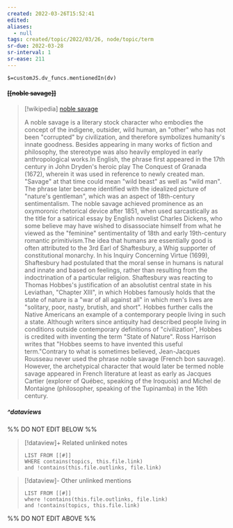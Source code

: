 ```yaml
---
created: 2022-03-26T15:52:41 
edited: 
aliases:
  - null
tags: created/topic/2022/03/26, node/topic/term
sr-due: 2022-03-28
sr-interval: 1
sr-ease: 211
---
```

`$=customJS.dv_funcs.mentionedIn(dv)`

#### <s class="topic-title">[[noble savage]]</s>

> [!wikipedia] [noble savage](https://en.wikipedia.org/wiki/Noble%20savage)
> 
> A noble savage is a literary stock character who embodies the concept of the indigene, outsider, wild human, an "other" who has not been "corrupted" by civilization, and therefore symbolizes humanity's innate goodness. Besides appearing in many works of fiction and philosophy, the stereotype was also heavily employed in early anthropological works.In English, the phrase first appeared in the 17th century in John Dryden's heroic play The Conquest of Granada (1672), wherein it was used in reference to newly created man. "Savage" at that time could mean "wild beast" as well as "wild man". The phrase later became identified with the idealized picture of "nature's gentleman", which was an aspect of 18th-century sentimentalism. The noble savage achieved prominence as an oxymoronic rhetorical device after 1851, when used sarcastically as the title for a satirical essay by English novelist Charles Dickens, who some believe may have wished to disassociate himself from what he viewed as the "feminine" sentimentality of 18th and early 19th-century romantic primitivism.The idea that humans are essentially good is often attributed to the 3rd Earl of Shaftesbury, a Whig supporter of constitutional monarchy. In his Inquiry Concerning Virtue (1699), Shaftesbury had postulated that the moral sense in humans is natural and innate and based on feelings, rather than resulting from the indoctrination of a particular religion. Shaftesbury was reacting to Thomas Hobbes's justification of an absolutist central state in his Leviathan, "Chapter XIII", in which Hobbes famously holds that the state of nature is a "war of all against all" in which men's lives are "solitary, poor, nasty, brutish, and short". Hobbes further calls the Native Americans an example of a contemporary people living in such a state. Although writers since antiquity had described people living in conditions outside contemporary definitions of "civilization", Hobbes is credited with inventing the term "State of Nature". Ross Harrison writes that "Hobbes seems to have invented this useful term."Contrary to what is sometimes believed, Jean-Jacques Rousseau never used the phrase noble savage (French bon sauvage). However, the archetypical character that would later be termed noble savage appeared in French literature at least as early as Jacques Cartier (explorer of Québec, speaking of the Iroquois) and Michel de Montaigne (philosopher, speaking of the Tupinamba) in the 16th century.
>


##### ^dataviews

%% DO NOT EDIT BELOW %%
> [!dataview]+ Related unlinked notes
> ```dataview
> LIST FROM [[#]]
> WHERE contains(topics, this.file.link)
> and !contains(this.file.outlinks, file.link)
> ```
 
> [!dataview]- Other unlinked mentions
> ```dataview
> LIST FROM [[#]]
> where !contains(this.file.outlinks, file.link)
> and !contains(topics, this.file.link)
> ```

%% DO NOT EDIT ABOVE %%
